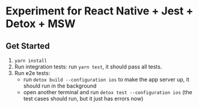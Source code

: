 # Experiment for React Native + Jest + Detox + MSW

## Get Started

1. `yarn install`
2. Run integration tests: run `yarn test`, it should pass all
   tests.
3. Run e2e tests:
   - run `detox build --configuration ios` to make the app server up, it should
     run in the background
   - open another terminal and run `detox test --configuration ios` (the test
     cases should run, but it just has errors now)

